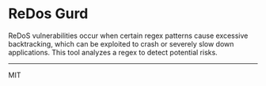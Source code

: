 ReDos Gurd
===

ReDoS vulnerabilities occur when certain regex patterns cause excessive backtracking, which can be exploited to crash or severely slow down applications. This tool analyzes a regex to detect potential risks.

---
MIT
